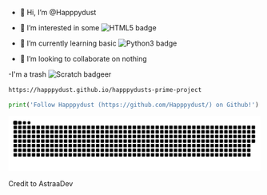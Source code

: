 - 👋 Hi, I’m @Happpydust
- 👀 I’m interested in some <img src="https://img.shields.io/badge/HTML5-E34F26.svg?style=for-the-badge&logo=HTML5&logoColor=white" alt="HTML5 badge">
- 🌱 I’m currently learning basic <img src="https://img.shields.io/badge/Python-3776AB.svg?style=for-the-badge&logo=Python&logoColor=white" alt="Python3 badge">

- 💞️ I’m looking to collaborate on nothing

-I'm a trash ![Scratch badge](https://img.shields.io/badge/Scratch-4D97FF.svg?style=for-the-badge&logo=Scratch&logoColor=white)er
```html5
https://happpydust.github.io/happpydusts-prime-project
```
```python
print('Follow Happpydust (https://github.com/Happpydust/) on Github!')
```
<a href="https://happpydust.github.io/happpydusts-prime-project" target="_blank"><img src="github_contributions_chart_snake.svg" alt="snake"></a>

Credit to AstraaDev
<!---
Happpydust/Happpydust is a ✨ special ✨ repository because its `README.md` (this file) appears on your GitHub profile.
You can click the Preview link to take a look at your changes.
https://home.aveek.io/GitHub-Profile-Badges/ is profile badge link
--->

